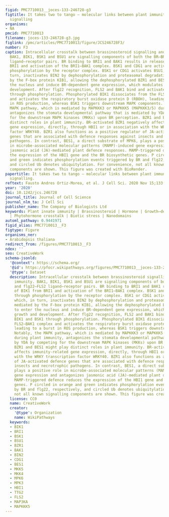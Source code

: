 ```yaml
---
figid: PMC7710013__joces-133-246728-g3
figtitle: It takes two to tango – molecular links between plant immunity and brassinosteroid
  signalling
organisms:
- NA
pmcid: PMC7710013
filename: joces-133-246728-g3.jpg
figlink: /pmc/articles/PMC7710013/figure/JCS246728F3/
number: F3
caption: Intracellular crosstalk between brassinosteroid signalling and plant immunity.
  BAK1, BIK1, BSK1 and BSU1 are signalling components of both the BR–BRI1 and flg22–FLS2
  ligand–receptor pairs. BR binding to BRI1 and BAK1 results in release of BIK1 from
  BRI1 and activation of the BRI1–BAK1 complex. BSK1 and CDG1 are activated through
  phosphorylation by the receptor complex. BSK1 or CDG1 activates BSU1, which, in
  turn, inactivates BIN2 by dephosphorylation and proteasomal degradation mediated
  by the F-box protein KIB1, allowing the dephosphorylated BZR1 and BES1 to enter
  the nucleus and induce BR-dependent gene expression, which modulates growth and
  development. After flg22 recognition, FLS2 and BAK1 bind and activate BIK1 and BSK1
  through phosphorylation. Phosphorylated BIK1 dissociates from the FLS2–BAK1 complex
  and activates the respiratory burst oxidase protein D (RBOH), leading to a burst
  in ROS production, whereas BSK1 triggers downstream MAPK components. Notably, the
  MAPK pathway, which is mediated by MAPKKK3 or MAPKKK5 (MAPKKK3/5) during plant immunity,
  antagonizes the stomata developmental pathway that is mediated by YDA by competing
  for the downstream MAPK kinases (MKKs) upon BR perception. BZR1 and BES1 might play
  distinct roles in plant immunity. BR-activated BZR1 negatively affects immunity-related
  gene expression, directly, through HBI1 or in association with the WRKY transcription
  factor WRKY40. BZR1 also functions as a positive regulator of JA-activated defence
  genes that are associated with defence responses against insects and necrotrophic
  pathogens. In contrast, BES1, a direct substrate of MPK6, plays a positive role
  in microbe-associated molecular patterns (MAMP)-induced gene expression and antagonizes
  jasmonic acid (JA)-mediated plant defence responses. MAMP-triggered defence reduces
  the expression of the HBI1 gene and the BR biosynthetic genes. P circled in orange
  and green indicates phosphorylation events triggered by BR and flg22, respectively,
  and circled Ub denotes ubiquitylation. For convenience, not all known signalling
  components are shown. This figure was created with BioRender.
papertitle: It takes two to tango – molecular links between plant immunity and brassinosteroid
  signalling.
reftext: Fausto Andres Ortiz-Morea, et al. J Cell Sci. 2020 Nov 15;133(22):jcs246728.
year: '2020'
doi: 10.1242/jcs.246728
journal_title: Journal of Cell Science
journal_nlm_ta: J Cell Sci
publisher_name: The Company of Biologists Ltd
keywords: Plant innate immunity | Brassinosteroid | Hormone | Growth–defence trade-off
  | Phytohormone crosstalk | Biotic stress | Nanodomains
automl_pathway: 0.9441971
figid_alias: PMC7710013__F3
figtype: Figure
organisms_ner:
- Arabidopsis thaliana
redirect_from: /figures/PMC7710013__F3
ndex: ''
seo: CreativeWork
schema-jsonld:
  '@context': https://schema.org/
  '@id': https://pfocr.wikipathways.org/figures/PMC7710013__joces-133-246728-g3.html
  '@type': Dataset
  description: Intracellular crosstalk between brassinosteroid signalling and plant
    immunity. BAK1, BIK1, BSK1 and BSU1 are signalling components of both the BR–BRI1
    and flg22–FLS2 ligand–receptor pairs. BR binding to BRI1 and BAK1 results in release
    of BIK1 from BRI1 and activation of the BRI1–BAK1 complex. BSK1 and CDG1 are activated
    through phosphorylation by the receptor complex. BSK1 or CDG1 activates BSU1,
    which, in turn, inactivates BIN2 by dephosphorylation and proteasomal degradation
    mediated by the F-box protein KIB1, allowing the dephosphorylated BZR1 and BES1
    to enter the nucleus and induce BR-dependent gene expression, which modulates
    growth and development. After flg22 recognition, FLS2 and BAK1 bind and activate
    BIK1 and BSK1 through phosphorylation. Phosphorylated BIK1 dissociates from the
    FLS2–BAK1 complex and activates the respiratory burst oxidase protein D (RBOH),
    leading to a burst in ROS production, whereas BSK1 triggers downstream MAPK components.
    Notably, the MAPK pathway, which is mediated by MAPKKK3 or MAPKKK5 (MAPKKK3/5)
    during plant immunity, antagonizes the stomata developmental pathway that is mediated
    by YDA by competing for the downstream MAPK kinases (MKKs) upon BR perception.
    BZR1 and BES1 might play distinct roles in plant immunity. BR-activated BZR1 negatively
    affects immunity-related gene expression, directly, through HBI1 or in association
    with the WRKY transcription factor WRKY40. BZR1 also functions as a positive regulator
    of JA-activated defence genes that are associated with defence responses against
    insects and necrotrophic pathogens. In contrast, BES1, a direct substrate of MPK6,
    plays a positive role in microbe-associated molecular patterns (MAMP)-induced
    gene expression and antagonizes jasmonic acid (JA)-mediated plant defence responses.
    MAMP-triggered defence reduces the expression of the HBI1 gene and the BR biosynthetic
    genes. P circled in orange and green indicates phosphorylation events triggered
    by BR and flg22, respectively, and circled Ub denotes ubiquitylation. For convenience,
    not all known signalling components are shown. This figure was created with BioRender.
  license: CC0
  name: CreativeWork
  creator:
    '@type': Organization
    name: WikiPathways
  keywords:
  - BIK1
  - BRI1
  - BSK1
  - BSU1
  - BZR1
  - BAK1
  - BIN2
  - CDG1
  - BES1
  - MKK5
  - MKK4
  - MPK6
  - MPK3
  - HBI1
  - TTG2
  - FLS2
  - MAP3KA
  - MAPKKK5
---
```

